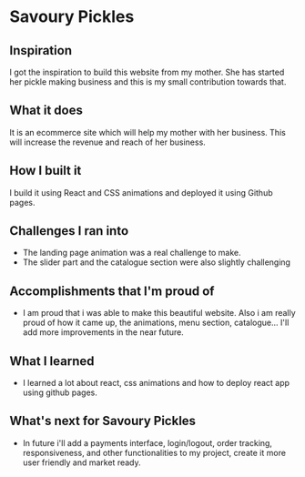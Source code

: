 # Savoury Pickles

## Inspiration
I got the inspiration to build this website from my mother. She has started her pickle making business and this is my small contribution towards that.

## What it does
It is an ecommerce site which will help my mother with her business. This will increase the revenue and reach of her business.

## How I built it
I build it using React and CSS animations and deployed it using Github pages.

## Challenges I ran into
- The landing page animation was a real challenge to make.
- The slider part and the catalogue section were also slightly challenging

## Accomplishments that I'm proud of
- I am proud that i was able to make this beautiful website. Also i am really proud of how it came up, the animations, menu section, catalogue... I'll add more improvements in the near future.

## What I learned
- I learned a lot about react, css animations and how to deploy react app using github pages.

## What's next for Savoury Pickles
- In future i'll add a payments interface, login/logout, order tracking, responsiveness, and other functionalities to my project, create it more user friendly and market ready.
